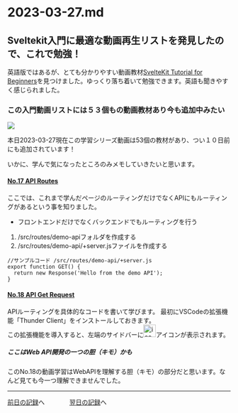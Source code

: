 # 2023-03-27.md


## Sveltekit入門に最適な動画再生リストを発見したので、これで勉強！

英語版ではあるが、とても分かりやすい動画教材[SvelteKit Tutorial for Beginners](https://youtube.com/playlist?list=PLC3y8-rFHvwjifDNQYYWI6i06D7PjF0Ua)を見つけました。ゆっくり落ち着いて勉強できます。英語も聞きやすく感じられました。

### この入門動画リストには５３個もの動画教材あり今も追加中みたい

![](https://i.imgur.com/TbnnesO.png)

本日2023-03-27現在この学習シリーズ動画は53個の教材があり、つい１０日前にも追加されています！  

いかに、学んで気になったところのみメモしていきたいと思います。

#### [No.17 API Routes](https://youtu.be/eW8uTGspyV8)

ここでは、これまで学んだページのルーティングだけでなくAPIにもルーティングがあるという事を知りました。

- フロントエンドだけでなくバックエンドでもルーティングを行う
1. /src/routes/demo-apiフォルダを作成する
2. /src/routes/demo-api/+server.jsファイルを作成する

```javascript=
//サンプルコード /src/routes/demo-api/+server.js
export function GET() {
  return new Response('Hello from the demo API');
}
```

#### [No.18 API Get Request](https://youtu.be/U375cmoSIDU)

APIルーティングを具体的なコードを書いて学びます。
最初にVSCodeの拡張機能「Thunder Client」をインストールしておきます。<br>
この拡張機能を導入すると、左端のサイドバーに<span style=""><img src="https://i.imgur.com/tO8YnrW.png" alt="icom" width="28px"></span>アイコンが表示されます。  

##### ここはWeb API開発の一つの胆（キモ）かも

このNo.18の動画学習はWebAPIを理解する胆（キモ）の部分だと思います。なんど見ても今一つ理解できませんでした。

---
[前日の記録](https://github.com/yuasys/chatty-journal/blob/main/2023/03/2023-03-26.md)へ&emsp;&emsp;&emsp;&emsp;[翌日の記録](https://github.com/yuasys/chatty-journal/blob/main/2023/03/2023-03-28.md)へ

